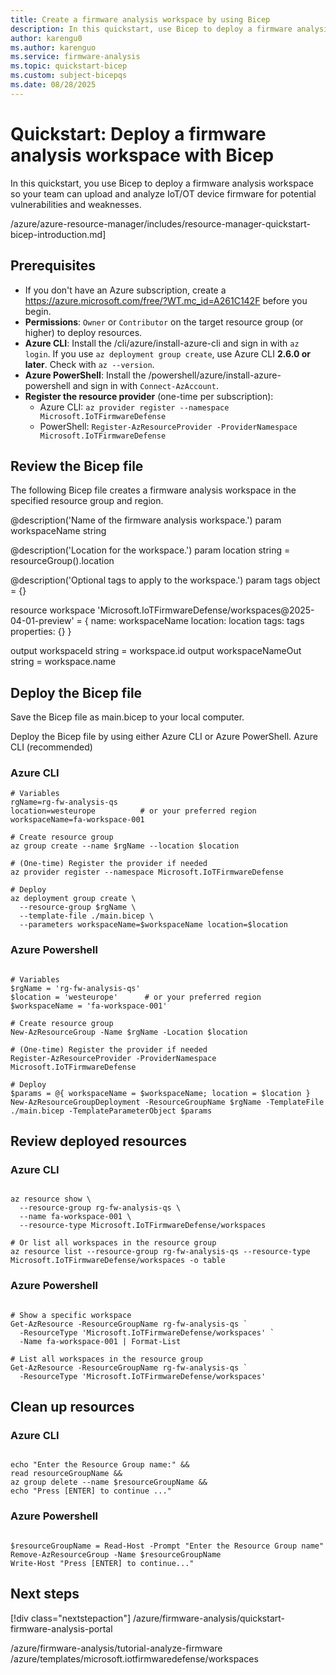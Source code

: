 ```yaml
---
title: Create a firmware analysis workspace by using Bicep
description: In this quickstart, use Bicep to deploy a firmware analysis workspace in Azure. This quickstart includes Bicep, Azure CLI, and Azure PowerShell steps.
author: karengu0
ms.author: karenguo
ms.service: firmware-analysis
ms.topic: quickstart-bicep
ms.custom: subject-bicepqs
ms.date: 08/28/2025
---
```


# Quickstart: Deploy a firmware analysis workspace with Bicep

In this quickstart, you use Bicep to deploy a firmware analysis workspace so your team can upload and analyze IoT/OT device firmware for potential vulnerabilities and weaknesses.

/azure/azure-resource-manager/includes/resource-manager-quickstart-bicep-introduction.md]

## Prerequisites

- If you don't have an Azure subscription, create a https://azure.microsoft.com/free/?WT.mc_id=A261C142F before you begin.
- **Permissions**: `Owner` or `Contributor` on the target resource group (or higher) to deploy resources.  
- **Azure CLI**: Install the /cli/azure/install-azure-cli and sign in with `az login`. If you use `az deployment group create`, use Azure CLI **2.6.0 or later**. Check with `az --version`.  
- **Azure PowerShell**: Install the /powershell/azure/install-azure-powershell and sign in with `Connect-AzAccount`.
- **Register the resource provider** (one-time per subscription):  
  - Azure CLI: `az provider register --namespace Microsoft.IoTFirmwareDefense`  
  - PowerShell: `Register-AzResourceProvider -ProviderNamespace Microsoft.IoTFirmwareDefense`

## Review the Bicep file

The following Bicep file creates a firmware analysis workspace in the specified resource group and region.


@description('Name of the firmware analysis workspace.')
param workspaceName string

@description('Location for the workspace.')
param location string = resourceGroup().location

@description('Optional tags to apply to the workspace.')
param tags object = {}

resource workspace 'Microsoft.IoTFirmwareDefense/workspaces@2025-04-01-preview' = {
  name: workspaceName
  location: location
  tags: tags
  properties: {}
}

output workspaceId string = workspace.id
output workspaceNameOut string = workspace.name

## Deploy the Bicep file


Save the Bicep file as main.bicep to your local computer.


Deploy the Bicep file by using either Azure CLI or Azure PowerShell.
Azure CLI (recommended)

### Azure CLI

```azurecli
# Variables
rgName=rg-fw-analysis-qs
location=westeurope          # or your preferred region
workspaceName=fa-workspace-001

# Create resource group
az group create --name $rgName --location $location

# (One-time) Register the provider if needed
az provider register --namespace Microsoft.IoTFirmwareDefense

# Deploy
az deployment group create \
  --resource-group $rgName \
  --template-file ./main.bicep \
  --parameters workspaceName=$workspaceName location=$location
```

### Azure Powershell

```azure powershell

# Variables
$rgName = 'rg-fw-analysis-qs'
$location = 'westeurope'      # or your preferred region
$workspaceName = 'fa-workspace-001'

# Create resource group
New-AzResourceGroup -Name $rgName -Location $location

# (One-time) Register the provider if needed
Register-AzResourceProvider -ProviderNamespace Microsoft.IoTFirmwareDefense

# Deploy
$params = @{ workspaceName = $workspaceName; location = $location }
New-AzResourceGroupDeployment -ResourceGroupName $rgName -TemplateFile ./main.bicep -TemplateParameterObject $params

```

## Review deployed resources

### Azure CLI

```azure cli

az resource show \
  --resource-group rg-fw-analysis-qs \
  --name fa-workspace-001 \
  --resource-type Microsoft.IoTFirmwareDefense/workspaces

# Or list all workspaces in the resource group
az resource list --resource-group rg-fw-analysis-qs --resource-type Microsoft.IoTFirmwareDefense/workspaces -o table

```

### Azure Powershell

```azure powershell

# Show a specific workspace
Get-AzResource -ResourceGroupName rg-fw-analysis-qs `
  -ResourceType 'Microsoft.IoTFirmwareDefense/workspaces' `
  -Name fa-workspace-001 | Format-List

# List all workspaces in the resource group
Get-AzResource -ResourceGroupName rg-fw-analysis-qs `
  -ResourceType 'Microsoft.IoTFirmwareDefense/workspaces'

```

## Clean up resources

### Azure CLI

```azure cli

echo "Enter the Resource Group name:" &&
read resourceGroupName &&
az group delete --name $resourceGroupName &&
echo "Press [ENTER] to continue ..."

```

### Azure Powershell

```azure powershell

$resourceGroupName = Read-Host -Prompt "Enter the Resource Group name"
Remove-AzResourceGroup -Name $resourceGroupName
Write-Host "Press [ENTER] to continue..."

```

## Next steps

[!div class="nextstepaction"]
/azure/firmware-analysis/quickstart-firmware-analysis-portal


/azure/firmware-analysis/tutorial-analyze-firmware
/azure/templates/microsoft.iotfirmwaredefense/workspaces

